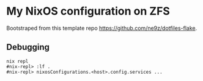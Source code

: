 # My NixOS configuration on ZFS

Bootstraped from this template repo <https://github.com/ne9z/dotfiles-flake>.

## Debugging

```shell
nix repl
#nix-repl> :lf .
#nix-repl> nixosConfigurations.<host>.config.services ...
```
